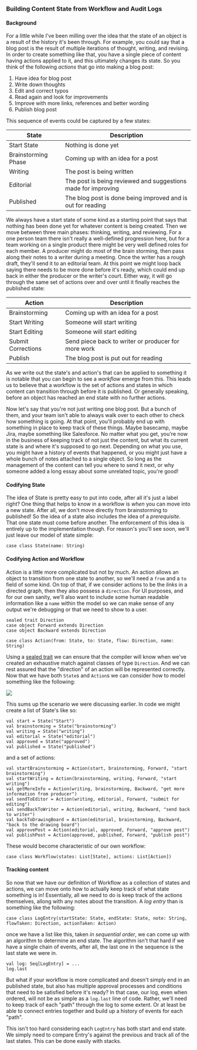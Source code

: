 ### Building Content State from Workflow and Audit Logs

#### Background

For a little while I've been milling over the idea that the state of an object 
is a result of the history it's been through. For example, you could say that 
a blog post is the result of multiple iterations of thought, writing, and 
revising. In order to create something like that, you have a single piece 
of content having actions applied to it, and this ultimately changes its 
state. So you think of the following _actions_ that go into making a blog 
post:

1. Have idea for blog post 
2. Write down thoughts
3. Edit and correct typos
4. Read again and look for improvements
5. Improve with more links, references and better wording
6. Publish blog post

This sequence of events could be captured by a few states:

<table>
	<thead>
		<th>State</th>
		<th>Description</th>
	</thead>
	<tbody>
		<tr>
			<td>Start State</td>
			<td>Nothing is done yet</td>
		</tr>
		<tr>
			<td>Brainstorming Phase</td>
			<td>Coming up with an idea for a post</td>
		</tr>
		<tr>
			<td>Writing</td>
			<td>The post is being written</td>
		</tr>
		<tr>
			<td>Editorial</td>
			<td>The post is being reviewed and suggestions made for improving</td>
		</tr>
		<tr>
			<td>Published</td>
			<td>The blog post is done being improved and is out for reading</td>
		</tr>
	</tbody>
</table>

We always have a start state of some kind as a starting point that says 
that nothing has been done yet for whatever content is being created. Then 
we move between three main phases: thinking, writing, and reviewing. For 
a one person team there isn't really a well-defined progression here, but 
for a team working on a single product there might be very well defined 
roles for each member. A producer might do most of the brain storming, 
then pass along their notes to a writer during a meeting. Once the writer 
has a rough draft, they'll send it to an editorial team. At this point 
we might loop back saying there needs to be more done before it's ready, 
which could end up back in either the producer or the writer's court. 
Either way, it will go through the same set of actions over and over until 
it finally reaches the published state:

<table>
	<thead>
		<th>Action</th>
		<th>Description</th>
	</thead>
	<tbody>
		<tr>
			<td>Brainstorming</td>
			<td>Coming up with an idea for a post</td>
		</tr>
		<tr>
			<td>Start Writing</td>
			<td>Someone will start writing</td>
		</tr>
		<tr>
			<td>Start Editing</td>
			<td>Someone will start editing</td>
		</tr>
		<tr>
			<td>Submit Corrections</td>
			<td>Send piece back to writer or producer for more work</td>
		</tr>
		<tr>
			<td>Publish</td>
			<td>The blog post is put out for reading</td>
		</tr>
	</tbody>
</table>

As we write out the state's and action's that can be applied to something 
it is notable that you can begin to see a _workflow_ emerge from this. 
This leads us to believe that a workflow is the set of actions and states 
in which content can transition through before it is published. Or generally 
speaking, before an object has reached an end state with no further actions.

Now let's say that you're not just writing one blog post. But a bunch of 
them, and your team isn't able to always walk over to each other to check 
how something is going. At that point, you'll probably end up with something 
in place to keep track of these things. Maybe basecamp, maybe Jira, maybe 
something like Salesforce. No matter what you get, you're now in the business 
of keeping track of not just the content, but what its current state is 
and where it's supposed to go next. Depending on what you use, you might 
have a history of events that happened, or you might just have a whole 
bunch of notes attached to a single object. So long as the management of
the content can tell you where to send it next, or why someone added a 
long essay about some unrelated topic, you're good!

#### Codifying State

The idea of State is pretty easy to put into code, after all it's just a 
label right? One thing that helps to know in a workflow is _when_ you 
can move into a new state. After all, we don't move directly from 
brainstorming to published! So the idea of a state also includes the idea 
of a _prerequisite_. That one state must come before another. The 
enforcement of this idea is entirely up to the implementation though. 
For reason's you'll see soon, we'll just leave our model of state simple:

	case class State(name: String)

#### Codifying Action and Workflow

Action is a little more complicated but not by much. An action allows an 
object to transition from one state to another, so we'll need a `from` 
and a `to` field of some kind. On top of that, if we consider actions to 
be the _links_ in a directed graph, then they also possess a `direction`. 
For UI purposes, and for our own sanity, we'll also want to include some 
human readable information like a `name` within the model so we can make 
sense of any output we're debugging or that we need to show to a user.


	sealed trait Direction
	case object Forward extends Direction
	case object Backward extends Direction

	case class Action(from: State, to: State, flow: Direction, name: String)

Using a [sealed trait] we can ensure that the compiler will know when 
we've created an exhaustive match against classes of type `Direction`. 
And we can rest assured that the "direction" of an action will be 
represented correctly. Now that we have both `State`s and `Action`s we 
can consider how to model something like the following:

<img src="/images/tech-blog/workflow-1.png" style="max-width:100%;"/>

This sums up the scenario we were discussing earlier. In code we might 
create a list of State's like so:

	val start = State("Start")
	val brainstorming = State("brainstorming")
	val writing = State("writing")
	val editorial = State("editorial")
	val approved = State("approved")
	val published = State("published")

and a set of actions:

	val startBrainstorming = Action(start, brainstorming, Forward, "start brainstorming")
	val startWriting = Action(brainstorming, writing, Forward, "start writing")
	val getMoreInfo = Action(writing, brainstorming, Backward, "get more information from producer")
	val sendToEditor = Action(writing, editorial, Forward, "submit for editing")
	val sendBackToWriter = Action(editorial, writing, Backward, "send back to writer")
	val backToDrawingBoard = Action(editorial, brainstorming, Backward, "back to the drawing board")
	val approvePost = Action(editorial, approved, Forward, "approve post")
	val publishPost = Action(approved, published, Forward, "publish post")

These would become characteristic of our own workflow:

	case class Workflow(states: List[State], actions: List[Action])

#### Tracking content

So now that we have our definition of Workflow as a collection of states 
and actions, we can move onto how to actually keep track of what state 
something is in! Essentially, all we need to do is keep track of the actions
themselves, allong with any notes about the transition. A _log entry_ than 
is something like the following:

	case class LogEntry(startState: State, endState: State, note: String, flowTaken: Direction, actionTaken: Action)

once we have a list like this, taken _in sequential order_, we can come 
up with an algorithm to determine an end state. The algorithm isn't that 
hard if we have a single chain of events, after all, the last one in the 
sequence is the last state we were in.

	val log: Seq[LogEntry] = ...
	log.last

But what if your workflow is more complicated and doesn't simply end in an
published state, but also has multiple approval processes and conditions 
that need to be satisfied before it's ready? In that case, our log, even 
when ordered, will not be as simple as a `log.last` line of code. Rather, 
we'll need to keep track of each "path" through the log to some extent. 
Or at least be able to connect entries together and build up a history 
of events for each "path". 

This isn't too hard considering each `LogEntry` has both start and end 
state. We simply need to compare Entry's against the previous and track 
all of the last states. This can be done easily with stacks.


[sealed trait]:http://www.scala-lang.org/old/node/6568